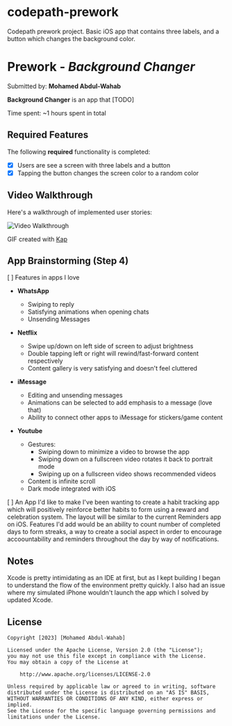 # codepath-prework
Codepath prework project. Basic iOS app that contains three labels, and a button which changes the background color.

# Prework - *Background Changer*

Submitted by: **Mohamed Abdul-Wahab**

**Background Changer** is an app that  [TODO] 

Time spent: ~1 hours spent in total

## Required Features

The following **required** functionality is completed:

- [x] Users are see a screen with three labels and a button
- [x] Tapping the button changes the screen color to a random color
 
## Video Walkthrough

Here's a walkthrough of implemented user stories:

<img src='https://imgur.com/RWpjpa9' title='Video Walkthrough' width='' alt='Video Walkthrough' />


GIF created with [Kap](https://getkap.co/)  

## App Brainstorming (Step 4)
[ ] Features in apps I love
* **WhatsApp**
    - Swiping to reply
    - Satisfying animations when opening chats
    - Unsending Messages

* **Netflix**
    - Swipe up/down on left side of screen to adjust brightness
    - Double tapping left or right will rewind/fast-forward content respectively
    - Content gallery is very satisfying and doesn't feel cluttered

* **iMessage**
    - Editing and unsending messages
    - Animations can be selected to add emphasis to a message (love that)
    - Ability to connect other apps to iMessage for stickers/game content
    
* **Youtube**
    - Gestures: 
        - Swiping down to minimize a video to browse the app
        - Swiping down on a fullscreen video rotates it back to portrait mode
        - Swiping up on a fullscreen video shows recommended videos
    - Content is infinite scroll 
    - Dark mode integrated with iOS
    

[ ] An App I'd like to make
    I've been wanting to create a habit tracking app which will positively reinforce better habits to form using a reward and celebration system. The layout will be similar to the current Reminders app on iOS. Features I'd add would be an ability to count number of completed days to form streaks, a way to create a social aspect in order to encourage accoountability and reminders throughout the day by way of notifications.
## Notes

Xcode is pretty intimidating as an IDE at first, but as I kept building I began to understand the flow of the environment pretty quickly. I also had an issue where my simulated iPhone wouldn't launch the app which I solved by updated Xcode.

## License

    Copyright [2023] [Mohamed Abdul-Wahab]

    Licensed under the Apache License, Version 2.0 (the "License");
    you may not use this file except in compliance with the License.
    You may obtain a copy of the License at

        http://www.apache.org/licenses/LICENSE-2.0

    Unless required by applicable law or agreed to in writing, software
    distributed under the License is distributed on an "AS IS" BASIS,
    WITHOUT WARRANTIES OR CONDITIONS OF ANY KIND, either express or implied.
    See the License for the specific language governing permissions and
    limitations under the License.
